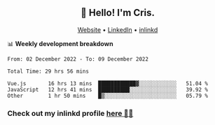 
<h2 align="center">👋 Hello! I'm Cris.</h2>
<p align="center">
  <a href="https://www.criscunas.dev">Website</a> •
  <a href="https://www.linkedin.com/in/cristophercunas/">LinkedIn</a> •
  <a href="https://www.inlinkd.app">inlinkd</a>
  
</p>


📊 **Weekly development breakdown**
<!--START_SECTION:waka-->

```text
From: 02 December 2022 - To: 09 December 2022

Total Time: 29 hrs 56 mins

Vue.js       16 hrs 13 mins  ████████████▓░░░░░░░░░░░░   51.04 %
JavaScript   12 hrs 41 mins  ██████████░░░░░░░░░░░░░░░   39.92 %
Other        1 hr 50 mins    █▒░░░░░░░░░░░░░░░░░░░░░░░   05.79 %
```

<!--END_SECTION:waka-->

<div> 
  <h3>Check out my inlinkd profile
  <a href="https://www.inlinkd.app/link/cristophercunas">here 👨‍💻</a>
  </h3>
</div>

